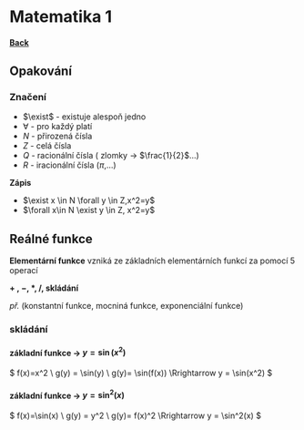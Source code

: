 # Matematika 1

#### [**Back**](../README.md)

## **Opakování**

### Značení

* $\exist$ - existuje alespoň jedno
* $\forall$ - pro každý platí
* $N$ - přirozená čísla
* $Z$ - celá čísla
* $Q$ - racionální čísla ( zlomky $\rightarrow$ $\frac{1}{2}$...)
* $R$ - iracionální čísla ($\pi$,...)

**Zápis**

- $\exist x \in N \forall y \in Z,x^2=y$
- $\forall x\in N \exist y \in Z, x^2=y$

## **Reálné funkce**

**Elementární funkce** vzniká ze základních elementárních funkcí za pomocí 5 operací

**$+$ , $-$, $*$, $/$, skládání**

*př.* (konstantní funkce, mocniná funkce, exponenciální funkce)

### skládání

#### **základní funkce** $\rightarrow$ $y=\sin(x^2)$

$
f(x)=x^2 \\
g(y) = \sin(y) \\
g(y)= \sin(f(x)) \Rrightarrow y = \sin(x^2) $

#### **základní funkce** $\rightarrow$ $y=\sin^2(x)$

$
f(x)=\sin(x) \\
g(y) = y^2 \\
g(y)= f(x)^2 \Rrightarrow y = \sin^2(x) $

